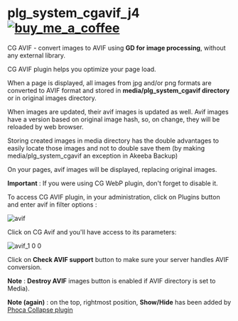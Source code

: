 # plg_system_cgavif_j4 <a href="https://buymeacoffee.com/conseilgouz" class="position-absolute top-0 end-0">![buy_me_a_coffee](https://github.com/conseilgouz/plg_system_cgwebp_j4/assets/19435246/4fda4cb5-64f1-4717-81ae-c71a0fc26c2d)</a>

CG AVIF - convert images to AVIF using <b>GD for image processing</b>, without any external library. 

CG AVIF plugin helps you optimize your page load.

When a page is displayed, all images from jpg and/or png formats are converted to AVIF format and stored in <b>media/plg_system_cgavif directory</b> or in original images directory.

When images are updated, their avif images is updated as well. Avif images have a version based on original image hash, so, on change, they will be reloaded by web browser.

Storing created images in media directory has the double advantages to easily locate those images and not to double save them (by making media/plg_system_cgavif an exception in Akeeba Backup)

On your pages, avif images will be displayed, replacing original images.

<b>Important</b> : If you were using CG WebP plugin, don't forget to disable it.

To access CG AVIF plugin, in your administration, click on Plugins button and enter avif in filter options : 

![avif](https://github.com/user-attachments/assets/0f5af5e5-a8cc-4fa9-96e8-0ef4872c3f4d)


Click on CG Avif and you'll have access to its parameters:

![avif_1 0 0](https://github.com/user-attachments/assets/55153384-143d-4e79-bc43-c3f7c242fd1e)

Click on <b>Check AVIF support</b> button to make sure your server handles AVIF conversion.

<b>Note</b> : <b>Destroy AVIF</b> images button is enabled if  AVIF directory is set to Media).

<b>Note (again)</b> : on the top, rightmost position, <b>Show/Hide</b> has been added by <a href="https://www.phoca.cz/phoca-collapse-system-plugin" target="_blank">Phoca Collapse plugin</a>
